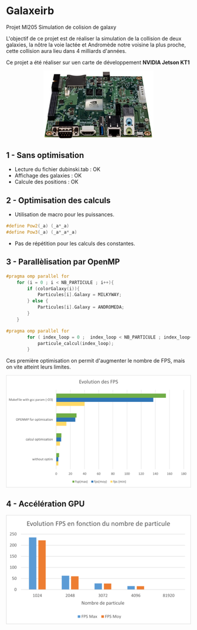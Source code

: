 # Galaxeirb
Projet MI205
Simulation de colision de galaxy

L'objectif de ce projet est de réaliser la simulation de la collision de deux galaxies, la nôtre la voie lactée et Andromède notre voisine la plus proche, cette collision aura lieu dans 4 milliards d'années.

Ce projet a été réaliser sur uen carte de développement **NVIDIA Jetson KT1**
<center>
	<img src="Pictures/../SAVARY_ALBERTY/Pictures/NVIDIA_Jetson.jpg" width="300">
</center>

## 1 - Sans optimisation
- Lecture du fichier dubinski.tab : OK
- Affichage des galaxies : OK
- Calcule des positions : OK

## 2 - Optimisation des calculs
- Utilisation de macro pour les puissances.
```cpp
#define Pow2(_a) (_a*_a)
#define Pow3(_a) (_a*_a*_a)
```
- Pas de répétition pour les calculs des constantes.

## 3 - Parallèlisation par OpenMP
```cpp
#pragma omp parallel for
	for (i = 0 ; i < NB_PARTICULE ; i++){
		if (colorGalaxy(i)){
			Particules[i].Galaxy = MILKYWAY;
		} else {
			Particules[i].Galaxy = ANDROMEDA;
		}
	}
```
```cpp
#pragma omp parallel for
		for ( index_loop = 0 ;  index_loop < NB_PARTICULE ; index_loop++){
			particule_calcul(index_loop);
		}
```
Ces première optimisation on permit d'augmenter le nombre de FPS, mais on vite atteint leurs limites.

![Evolution des FPS](SAVARY_ALBERTY/Pictures/tab1_galaxeirb.png "Evolution des FPS")

## 4 - Accélération GPU
![Evolution des FPS CUDA](SAVARY_ALBERTY/Pictures/tab2_galaxeirb.png "Evolution des FPS CUDA")